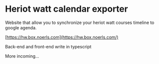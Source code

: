 # Heriot watt calendar exporter

Website that allow you to synchronize your heriot watt courses timeline to google agenda.

[https://hw.box.noerls.com](https://hw.box.noerls.com/)

Back-end and front-end write in typescript

More incoming...
